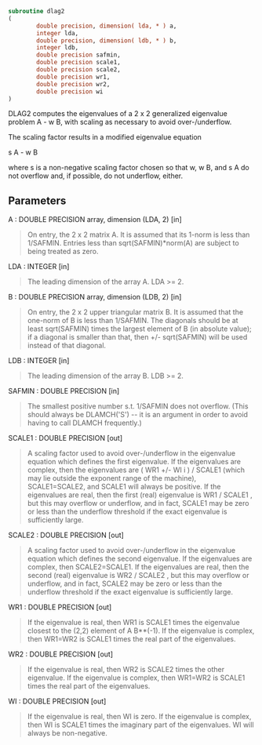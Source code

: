 ```fortran
subroutine dlag2
(
        double precision, dimension( lda, * ) a,
        integer lda,
        double precision, dimension( ldb, * ) b,
        integer ldb,
        double precision safmin,
        double precision scale1,
        double precision scale2,
        double precision wr1,
        double precision wr2,
        double precision wi
)
```

DLAG2 computes the eigenvalues of a 2 x 2 generalized eigenvalue
problem  A - w B, with scaling as necessary to avoid over-/underflow.

The scaling factor  results in a modified eigenvalue equation

s A - w B

where  s  is a non-negative scaling factor chosen so that  w,  w B,
and  s A  do not overflow and, if possible, do not underflow, either.

## Parameters
A : DOUBLE PRECISION array, dimension (LDA, 2) [in]
> On entry, the 2 x 2 matrix A.  It is assumed that its 1-norm
> is less than 1/SAFMIN.  Entries less than
> sqrt(SAFMIN)*norm(A) are subject to being treated as zero.

LDA : INTEGER [in]
> The leading dimension of the array A.  LDA >= 2.

B : DOUBLE PRECISION array, dimension (LDB, 2) [in]
> On entry, the 2 x 2 upper triangular matrix B.  It is
> assumed that the one-norm of B is less than 1/SAFMIN.  The
> diagonals should be at least sqrt(SAFMIN) times the largest
> element of B (in absolute value); if a diagonal is smaller
> than that, then  +/- sqrt(SAFMIN) will be used instead of
> that diagonal.

LDB : INTEGER [in]
> The leading dimension of the array B.  LDB >= 2.

SAFMIN : DOUBLE PRECISION [in]
> The smallest positive number s.t. 1/SAFMIN does not
> overflow.  (This should always be DLAMCH('S') -- it is an
> argument in order to avoid having to call DLAMCH frequently.)

SCALE1 : DOUBLE PRECISION [out]
> A scaling factor used to avoid over-/underflow in the
> eigenvalue equation which defines the first eigenvalue.  If
> the eigenvalues are complex, then the eigenvalues are
> ( WR1  +/-  WI i ) / SCALE1  (which may lie outside the
> exponent range of the machine), SCALE1=SCALE2, and SCALE1
> will always be positive.  If the eigenvalues are real, then
> the first (real) eigenvalue is  WR1 / SCALE1 , but this may
> overflow or underflow, and in fact, SCALE1 may be zero or
> less than the underflow threshold if the exact eigenvalue
> is sufficiently large.

SCALE2 : DOUBLE PRECISION [out]
> A scaling factor used to avoid over-/underflow in the
> eigenvalue equation which defines the second eigenvalue.  If
> the eigenvalues are complex, then SCALE2=SCALE1.  If the
> eigenvalues are real, then the second (real) eigenvalue is
> WR2 / SCALE2 , but this may overflow or underflow, and in
> fact, SCALE2 may be zero or less than the underflow
> threshold if the exact eigenvalue is sufficiently large.

WR1 : DOUBLE PRECISION [out]
> If the eigenvalue is real, then WR1 is SCALE1 times the
> eigenvalue closest to the (2,2) element of A B**(-1).  If the
> eigenvalue is complex, then WR1=WR2 is SCALE1 times the real
> part of the eigenvalues.

WR2 : DOUBLE PRECISION [out]
> If the eigenvalue is real, then WR2 is SCALE2 times the
> other eigenvalue.  If the eigenvalue is complex, then
> WR1=WR2 is SCALE1 times the real part of the eigenvalues.

WI : DOUBLE PRECISION [out]
> If the eigenvalue is real, then WI is zero.  If the
> eigenvalue is complex, then WI is SCALE1 times the imaginary
> part of the eigenvalues.  WI will always be non-negative.
